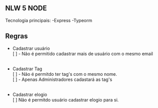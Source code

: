 ## NLW 5 NODE

Tecnologia principais:
-Express
-Typeorm

## Regras

- Cadastrar usuário<br>
  [ ] - Não é permitido cadastrar mais de usuário com o mesmo email <br><br>

- Cadastrar Tag <br>
  [ ] - Não é permitdo ter tag's com o mesmo nome. <br>
  [ ] - Apenas Administradores cadastará as tag's
  <br><br>
- Cadastrar elogio<br>
  [ ] Não é permitdo usuário cadastrar elogio para si.

